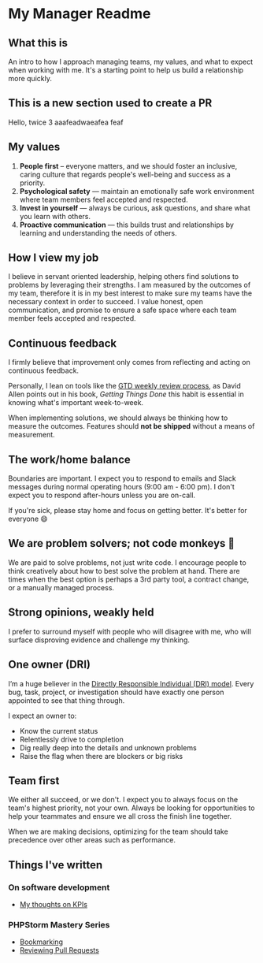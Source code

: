 # My Manager Readme

## What this is
An intro to how I approach managing teams, my values, and what to expect when working with me. It's a starting point to help us build a relationship more quickly.

## This is a new section used to create a PR
Hello, twice 3 aaafeadwaeafea
feaf
## My values
1. **People first** – everyone matters, and we should foster an inclusive, caring culture that regards people's well-being and success as a priority.
2. **Psychological safety** — maintain an emotionally safe work environment where team members feel accepted and respected.
3. **Invest in yourself** — always be curious, ask questions, and share what you learn with others.
4. **Proactive communication** — this builds trust and relationships by learning and understanding the needs of others.

## How I view my job

I believe in servant oriented leadership, helping others find solutions to problems by leveraging their strengths. I am measured by the outcomes of my team, therefore it is in my best interest to make sure my teams have the necessary context in order to succeed. I value honest, open communication, and promise to ensure a safe space where each team member feels accepted and respected.

## Continuous feedback
I firmly believe that improvement only comes from reflecting and acting on continuous feedback.

Personally, I lean on tools like the [GTD weekly review process](https://blog.weekdone.com/the-weekly-review-the-ultimate-guide-for-getting-things-done/), as David Allen points out in his book, *Getting Things Done* this habit is essential in knowing what's important week-to-week.

When implementing solutions, we should always be thinking how to measure the outcomes. Features should **not be shipped** without a means of measurement.

## The work/home balance
Boundaries are important. I expect you to respond to emails and Slack messages during normal operating hours (9:00 am - 6:00 pm). I don't expect you to respond after-hours unless you are on-call.

If you're sick, please stay home and focus on getting better. It's better for everyone 😄

## We are problem solvers; not code monkeys 🙈

We are paid to solve problems, not just write code. I encourage people to think creatively about how to best solve the problem at hand. There are times when the best option is perhaps a 3rd party tool, a contract change, or a manually managed process.

## Strong opinions, weakly held
I prefer to surround myself with people who will disagree with me, who will surface disproving evidence and challenge my thinking.

## One owner (DRI)
I’m a huge believer in the [Directly Responsible Individual (DRI) model](https://about.gitlab.com/handbook/people-group/directly-responsible-individuals/). Every bug, task, project, or investigation should have exactly one person appointed to see that thing through.

I expect an owner to:

- Know the current status
- Relentlessly drive to completion
- Dig really deep into the details and unknown problems
- Raise the flag when there are blockers or big risks

## Team first
We either all succeed, or we don't. I expect you to always focus on the team's highest priority, not your own. Always be looking for opportunities to help your teammates and ensure we all cross the finish line together.

When we are making decisions, optimizing for the team should take precedence over other areas such as performance.

## Things I've written

### On software development
* [My thoughts on KPIs](https://www.notion.so/My-thoughts-on-KPIs-f5bc4dcba93c47baa8bdfa25ed5d52b4)

### PHPStorm Mastery Series
* [Bookmarking](https://www.notion.so/Bookmarking-205956c900c1433789d5c7eb1ec5a281)
* [Reviewing Pull Requests](https://www.notion.so/Reviewing-Pull-Requests-74b1c151f7694a7e93fdd3f9ce621f2f)

